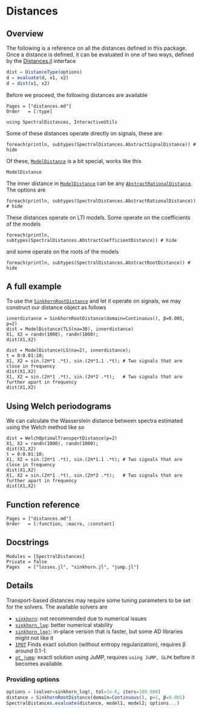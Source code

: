 # Distances

## Overview

The following is a reference on all the distances defined in this package. Once a distance is defined, it can be evaluated in one of two ways, defined by the  [Distances.jl](https://github.com/JuliaStats/Distances.jl) interface
```julia
dist = DistanceType(options)
d = evaluate(d, x1, x2)
d = dist(x1, x2)
```
Before we proceed, the following distances are available
```@index
Pages = ["distances.md"]
Order   = [:type]
```
```@setup dist
using SpectralDistances, InteractiveUtils
```

Some of these distances operate directly on signals, these are
```@example dist
foreach(println, subtypes(SpectralDistances.AbstractSignalDistance)) # hide
```
Of these, [`ModelDistance`](@ref) is a bit special, works like this
```@docs
ModelDistance
```
The inner distance in [`ModelDistance`](@ref) can be any [`AbstractRationalDistance`](@ref). The options are
```@example dist
foreach(println, subtypes(SpectralDistances.AbstractRationalDistance)) # hide
```
These distances operate on LTI models. Some operate on the coefficients of the models
```@example dist
foreach(println, subtypes(SpectralDistances.AbstractCoefficientDistance)) # hide
```
and some operate on the roots of the models
```@example dist
foreach(println, subtypes(SpectralDistances.AbstractRootDistance)) # hide
```

## A full example
To use the [`SinkhornRootDistance`](@ref) and let it operate on signals, we may construct our distance object as follows
```@repl dist
innerdistance = SinkhornRootDistance(domain=Continuous(), β=0.005, p=2)
dist = ModelDistance(TLS(na=30), innerdistance)
X1, X2 = randn(1000), randn(1000);
dist(X1,X2)

dist = ModelDistance(LS(na=2), innerdistance);
t = 0:0.01:10;
X1, X2 = sin.(2π*1 .*t), sin.(2π*1.1 .*t); # Two signals that are close in frequency
dist(X1,X2)
X1, X2 = sin.(2π*1 .*t), sin.(2π*2 .*t);   # Two signals that are further apart in frequency
dist(X1,X2)
```

## Using Welch periodograms
We can calculate the Wasserstein distance between spectra estimated using the Welch method like so
```@repl dist
dist = WelchOptimalTransportDistance(p=2)
X1, X2 = randn(1000), randn(1000);
dist(X1,X2)
t = 0:0.01:10;
X1, X2 = sin.(2π*1 .*t), sin.(2π*1.1 .*t); # Two signals that are close in frequency
dist(X1,X2)
X1, X2 = sin.(2π*1 .*t), sin.(2π*2 .*t);   # Two signals that are further apart in frequency
dist(X1,X2)
```


## Function reference

```@index
Pages = ["distances.md"]
Order   = [:function, :macro, :constant]
```

## Docstrings
```@autodocs
Modules = [SpectralDistances]
Private = false
Pages   = ["losses.jl", "sinkhorn.jl", "jump.jl"]
```

## Details
Transport-based distances may require some tuning parameters to be set for the solvers. The available solvers are
- [`sinkhorn`](@ref): not recommended due to numerical issues
- [`sinkhorn_log`](@ref): better numerical stability
- [`sinkhorn_log!`](@ref): in-place version that is faster, but some AD libraries might not like it
- [`IPOT`](@ref) Finds exact solution (without entropy regularization), requires β around 0.1-1.
- [`ot_jump`](@ref): exactl solution using JuMP, requires `using JuMP, GLPK` before it becomes available.

### Providing options
```julia
options = (solver=sinkhorn_log!, tol=1e-6, iters=100_000)
distance = SinkhornRootDistance(domain=Continuous(), p=1, β=0.001)
SpectralDistances.evaluate(distance, model1, model2; options...)
```
